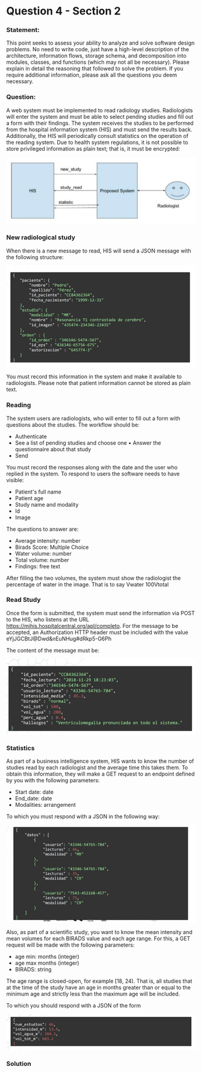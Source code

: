 # Question 4 - Section 2

### Statement: 
This point seeks to assess your ability to analyze and solve software design problems. No need to write code, just have a high-level description of the architecture, information flows, storage schema, and decomposition into modules, classes, and functions (which may not all be necessary). Please explain in detail the reasoning that followed to solve the problem. If you require additional information, please ask all the questions you deem necessary.

### Question:
A web system must be implemented to read radiology studies. Radiologists will enter the system and must be able to select pending studies and fill out a form with their findings. The system receives the studies to be performed from the hospital information system (HIS) and must send the results back. Additionally, the HIS will periodically consult statistics on the operation of the reading system. Due to health system regulations, it is not possible to store privileged information as plain text; that is, it must be encrypted:

![Question 4 architecture](./question5.1.png)


### New radiological study

When there is a new message to read, HIS will send a JSON message with the following structure:

![Question 4 architecture](./question5.2.png)

You must record this information in the system and make it available to radiologists. Please note that patient information cannot be stored as plain text.

### Reading

The system users are radiologists, who will enter to fill out a form with questions about the studies. The workflow should be:

* Authenticate
* See a list of pending studies and choose one • Answer the questionnaire about that study
* Send

You must record the responses along with the date and the user who replied in the system. To respond to users the software needs to have visible:

* Patient's full name
* Patient age
* Study name and modality
* Id
* Image

The questions to answer are:

* Average intensity: number
* Birads Score: Multiple Choice
* Water volume: number
* Total volume: number
* Findings: free text

After filling the two volumes, the system must show the radiologist the percentage of water in the image. That is to say Vwater 100Vtotal

### Read Study

Once the form is submitted, the system must send the information via POST to the HIS, who listens at the URL https://mihis.hospitalcentral.org/apl/completo. For the message to be accepted, an Authorization HTTP header must be included with the value eYjJGCBtJ@Dwd&nEuNHug#dRkp5-G6Ph

The content of the message must be:

![Question 4 architecture](./question5.3.png)

### Statistics

As part of a business intelligence system, HIS wants to know the number of studies read by each radiologist and the average time this takes them. To obtain this information, they will make a GET request to an endpoint defined by you with the following parameters:

* Start date: date
* End_date: date
* Modalities: arrangement

To which you must respond with a JSON in the following way:

![Question 4 architecture](./question5.4.png)

Also, as part of a scientific study, you want to know the mean intensity and mean volumes for each BIRADS value and each age range. For this, a GET request will be made with the following parameters:

* age min: months (integer)
* age max months (integer)
* BIRADS: string 

The age range is closed-open, for example [18, 24). That is, all studies that at the time of the study have an age in months greater than or equal to the minimum age and strictly less than the maximum age will be included.

To which you should respond with a JSON of the form

![Question 4 architecture](./question5.5.png)

### Solution